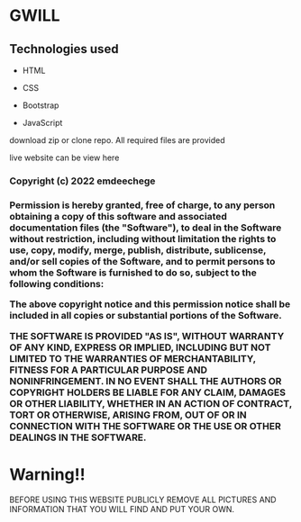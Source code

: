# GWILL

## Technologies used
* HTML
* CSS
* Bootstrap

* JavaScript

download zip or clone repo. All required files are provided

live website can be view here

<h3>Copyright (c) 2022 emdeechege <h3>

Permission is hereby granted, free of charge, to any person obtaining a copy of this software and associated documentation files (the "Software"), to deal in the Software without restriction, including without limitation the rights to use, copy, modify, merge, publish, distribute, sublicense, and/or sell copies of the Software, and to permit persons to whom the Software is furnished to do so, subject to the following conditions:


The above copyright notice and this permission notice shall be included in all copies or substantial portions of the Software.

THE SOFTWARE IS PROVIDED "AS IS", WITHOUT WARRANTY OF ANY KIND, EXPRESS OR IMPLIED, INCLUDING BUT NOT LIMITED TO THE WARRANTIES OF MERCHANTABILITY, FITNESS FOR A PARTICULAR PURPOSE AND NONINFRINGEMENT. IN NO EVENT SHALL THE AUTHORS OR COPYRIGHT HOLDERS BE LIABLE FOR ANY CLAIM, DAMAGES OR OTHER LIABILITY, WHETHER IN AN ACTION OF CONTRACT, TORT OR OTHERWISE, ARISING FROM, OUT OF OR IN CONNECTION WITH THE SOFTWARE OR THE USE OR OTHER DEALINGS IN THE SOFTWARE.


   <h1> Warning!! </h1>
 BEFORE USING THIS WEBSITE PUBLICLY REMOVE ALL PICTURES AND INFORMATION THAT YOU WILL FIND AND PUT YOUR OWN.
 <br>
